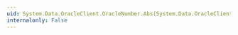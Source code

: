```yaml
---
uid: System.Data.OracleClient.OracleNumber.Abs(System.Data.OracleClient.OracleNumber)
internalonly: False
---
```


